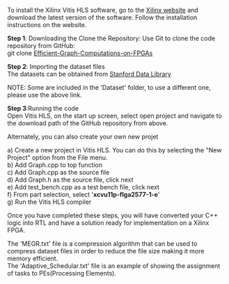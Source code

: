 To install the Xilinx Vitis HLS software, go to the [Xilinx website](https://www.bing.com/ck/a?!&&p=b266d0aa7fdab65fJmltdHM9MTY5MDE1NjgwMCZpZ3VpZD0wMTZhYzM2ZS1lZTg4LTYwZjMtM2E0ZS1kMjc1ZWZlYTYxYTcmaW5zaWQ9NTIwNg&ptn=3&hsh=3&fclid=016ac36e-ee88-60f3-3a4e-d275efea61a7&psq=download+xilinx+vivado+hls&u=a1aHR0cHM6Ly93d3cueGlsaW54LmNvbS9zdXBwb3J0L2Rvd25sb2FkLmh0bWw&ntb=1) and download the latest version of the software. Follow the installation instructions on the website.

**Step 1**: Downloading the Clone the Repository: Use Git to clone the code repository from GitHub:  
git clone [Efficient-Graph-Computations-on-FPGAs](https://github.com/kunjpatel24/Effiecient-Graph-Computations-on-FPGAs/tree/master)  

  
**Step 2**: Importing the dataset files  
The datasets can be obtained from [Stanford Data Library](https://snap.stanford.edu/snap/download.html)  
  
  NOTE: Some are included in the 'Dataset' folder, to use a different one, please use the above link.  
  
  **Step 3**:Running the code  
Open Vitis HLS, on the start up screen, select open project and navigate to the download path of the GitHub repository from above.  

Alternately, you can also create your own new projet

a) Create a new project in Vitis HLS. You can do this by selecting the "New Project" option from the File menu.  
b) Add Graph.cpp to top function  
c) Add Graph.cpp as the source file  
d) Add Graph.h as the source file, click next  
e) Add test_bench.cpp as a test bench file, click next  
f) From part selection, select '**xcvu11p-flga2577-1-e**'  
g) Run the Vitis HLS compiler

Once you have completed these steps, you will have converted your C++ logic into RTL and have a solution ready for implementation on a Xilinx FPGA.  

The 'MEGR.txt' file is a compression algorithm that can be used to compress dataset files in order to reduce the file size making it more memory efficient.  
The 'Adaptive_Schedular.txt' file is an example of showing the assignment of tasks to PEs(Processing Elements).
